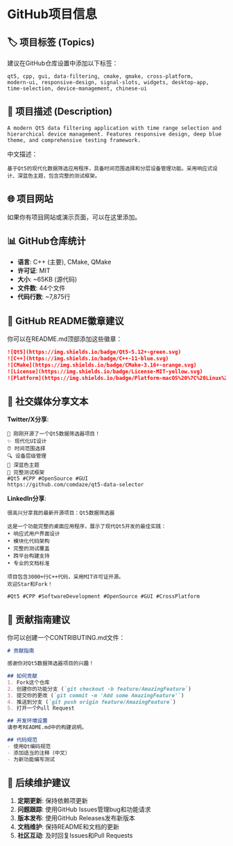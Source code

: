 # GitHub项目信息

## 🏷️ 项目标签 (Topics)
建议在GitHub仓库设置中添加以下标签：

```
qt5, cpp, gui, data-filtering, cmake, qmake, cross-platform, 
modern-ui, responsive-design, signal-slots, widgets, desktop-app,
time-selection, device-management, chinese-ui
```

## 📝 项目描述 (Description)
```
A modern Qt5 data filtering application with time range selection and hierarchical device management. Features responsive design, deep blue theme, and comprehensive testing framework.
```

中文描述：
```
基于Qt5的现代化数据筛选应用程序，具备时间范围选择和分层设备管理功能。采用响应式设计、深蓝色主题，包含完整的测试框架。
```

## 🌐 项目网站
如果你有项目网站或演示页面，可以在这里添加。

## 📊 GitHub仓库统计
- **语言**: C++ (主要), CMake, QMake
- **许可证**: MIT
- **大小**: ~65KB (源代码)
- **文件数**: 44个文件
- **代码行数**: ~7,875行

## 🎯 GitHub README徽章建议

你可以在README.md顶部添加这些徽章：

```markdown
![Qt5](https://img.shields.io/badge/Qt5-5.12+-green.svg)
![C++](https://img.shields.io/badge/C++-11-blue.svg)
![CMake](https://img.shields.io/badge/CMake-3.16+-orange.svg)
![License](https://img.shields.io/badge/License-MIT-yellow.svg)
![Platform](https://img.shields.io/badge/Platform-macOS%20%7C%20Linux%20%7C%20Windows-lightgrey.svg)
```

## 📱 社交媒体分享文本

**Twitter/X分享**:
```
🚀 刚刚开源了一个Qt5数据筛选器项目！
✨ 现代化UI设计
⏰ 时间范围选择
🔍 设备层级管理  
🎨 深蓝色主题
🧪 完整测试框架
#Qt5 #CPP #OpenSource #GUI
https://github.com/comdaze/qt5-data-selector
```

**LinkedIn分享**:
```
很高兴分享我的最新开源项目：Qt5数据筛选器

这是一个功能完整的桌面应用程序，展示了现代Qt5开发的最佳实践：
• 响应式用户界面设计
• 模块化代码架构
• 完整的测试覆盖
• 跨平台构建支持
• 专业的文档标准

项目包含3000+行C++代码，采用MIT许可证开源。
欢迎Star和Fork！

#Qt5 #CPP #SoftwareDevelopment #OpenSource #GUI #CrossPlatform
```

## 🤝 贡献指南建议

你可以创建一个CONTRIBUTING.md文件：

```markdown
# 贡献指南

感谢你对Qt5数据筛选器项目的兴趣！

## 如何贡献
1. Fork这个仓库
2. 创建你的功能分支 (`git checkout -b feature/AmazingFeature`)
3. 提交你的更改 (`git commit -m 'Add some AmazingFeature'`)
4. 推送到分支 (`git push origin feature/AmazingFeature`)
5. 打开一个Pull Request

## 开发环境设置
请参考README.md中的构建说明。

## 代码规范
- 使用Qt编码规范
- 添加适当的注释（中文）
- 为新功能编写测试
```

## 🔄 后续维护建议

1. **定期更新**: 保持依赖项更新
2. **问题跟踪**: 使用GitHub Issues管理bug和功能请求
3. **版本发布**: 使用GitHub Releases发布新版本
4. **文档维护**: 保持README和文档的更新
5. **社区互动**: 及时回复Issues和Pull Requests